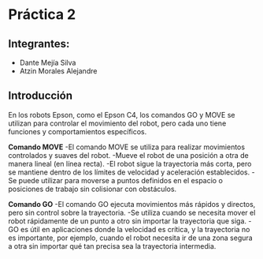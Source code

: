 # Práctica 2

## Integrantes:
- Dante Mejía Silva
- Atzin Morales Alejandre

## Introducción
En los robots Epson, como el Epson C4, los comandos GO y MOVE se utilizan para controlar el movimiento del robot, pero cada uno tiene funciones y comportamientos específicos.

**Comando MOVE**
-El comando MOVE se utiliza para realizar movimientos controlados y suaves del robot.
-Mueve el robot de una posición a otra de manera lineal (en línea recta).
-El robot sigue la trayectoria más corta, pero se mantiene dentro de los límites de velocidad y aceleración establecidos.
-Se puede utilizar para moverse a puntos definidos en el espacio o posiciones de trabajo sin colisionar con obstáculos.

**Comando GO**
-El comando GO ejecuta movimientos más rápidos y directos, pero sin control sobre la trayectoria.
-Se utiliza cuando se necesita mover el robot rápidamente de un punto a otro sin importar la trayectoria que siga.
-GO es útil en aplicaciones donde la velocidad es crítica, y la trayectoria no es importante, por ejemplo, cuando el robot necesita ir de una zona segura a otra sin importar qué tan precisa sea la trayectoria intermedia.
